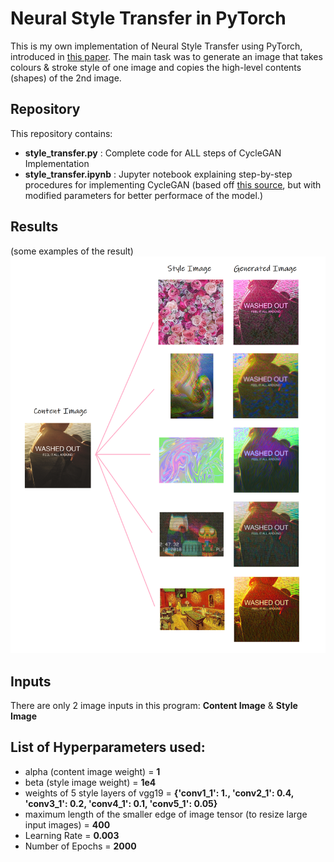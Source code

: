# Neural Style Transfer in PyTorch

This is my own implementation of Neural Style Transfer using PyTorch, introduced in [this paper](https://www.cv-foundation.org/openaccess/content_cvpr_2016/papers/Gatys_Image_Style_Transfer_CVPR_2016_paper.pdf).
The main task was to generate an image that takes colours & stroke style of one image and copies the high-level contents (shapes) of the 2nd image.

## Repository 

This repository contains:
* **style_transfer.py** : Complete code for ALL steps of CycleGAN Implementation
* **style_transfer.ipynb** : Jupyter notebook explaining step-by-step procedures for implementing CycleGAN 
                      (based off [this source](https://github.com/udacity/deep-learning-v2-pytorch/tree/master/style_transfer), but with modified parameters for better performace of the model.)
					  
## Results

(some examples of the result)
<img src="result.png">

## Inputs

There are only 2 image inputs in this program: **Content Image** & **Style Image**

## List of Hyperparameters used:

* alpha (content image weight) = **1**
* beta (style image weight) = **1e4**  
* weights of 5 style layers of vgg19 = **{'conv1_1': 1., 'conv2_1': 0.4, 'conv3_1': 0.2, 'conv4_1': 0.1, 'conv5_1': 0.05}**
* maximum length of the smaller edge of image tensor (to resize large input images)  = **400**
* Learning Rate = **0.003**
* Number of Epochs = **2000**




